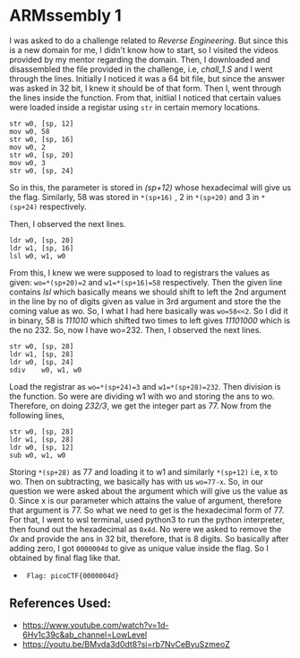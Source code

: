 # ARMssembly 1
I was asked to do a challenge related to *Reverse Engineering*. But since this is a new domain for me, I didn't know how to start, so I visited the videos provided by my mentor regarding the domain.
	Then, I downloaded and disassembled the file provided in the challenge, i.e, *chall_1.S* and I went through the lines. Initially I noticed it was a 64 bit file, but since the answer was asked in 32 bit, I knew it should be of that form. Then I, went through the lines inside the function. From that, initlial I noticed that certain values were loaded inside a registar using `str` in certain memory locations.
```
str	w0, [sp, 12]
mov	w0, 58
str	w0, [sp, 16]
mov	w0, 2
str	w0, [sp, 20]
mov	w0, 3
str	w0, [sp, 24]
```
So in this, the parameter is stored in *(sp+12)* whose hexadecimal will give us the flag. Similarly, 58 was stored in `*(sp+16)` , 2 in `*(sp+20)` and 3 in `*(sp+24)` respectively.

Then, I observed the next lines.
```
ldr	w0, [sp, 20]
ldr	w1, [sp, 16]
lsl	w0, w1, w0
```
From this, I knew we were supposed to load to registrars the values as given: `wo=*(sp+20)=2` and `w1=*(sp+16)=58` respectively. Then the given line contains *lsl* which basically means we should shift to left the 2nd argument in the line by no of digits given as value in 3rd argument and store the the coming value as wo. So, I what I had here basically was `wo=58<<2`. So I did it in binary, 58 is *111010* which shifted two times to left gives *11101000* which is the no 232. So, now I have wo=232.
Then, I observed the next lines.
```
str	w0, [sp, 28]
ldr	w1, [sp, 28]
ldr	w0, [sp, 24]
sdiv	w0, w1, w0
```
Load the registrar as `wo=*(sp+24)=3` and `w1=*(sp+28)=232`. Then division is the function. So were are dividing w1 with wo and storing the ans to wo.
Therefore, on doing *232/3*, we get the integer part as 77. 
Now from the following lines,
```
str	w0, [sp, 28]
ldr	w1, [sp, 28]
ldr	w0, [sp, 12]
sub	w0, w1, w0
```
Storing `*(sp+28)` as 77 and loading it to w1 and similarly `*(sp+12)` i.e, x to wo. Then on subtracting, we basically has with us `wo=77-x`. So, in our question we were asked about the argument which will give us the value as 0. Since x is our parameter which attains the value of argument, therefore that argument is 77. So what we need to get is the hexadecimal form of 77. For that, I went to wsl terminal, used python3 to run the python interpreter, then
found out the hexadecimal as `0x4d`. No were we asked to remove the *0x* and provide the ans in 32 bit, therefore, that is 8 digits. So basically after adding zero, I got `0000004d` to give as unique value inside the flag. So I obtained by final flag like that.
- ` Flag: picoCTF{0000004d}`

## References Used:
- https://www.youtube.com/watch?v=1d-6Hv1c39c&ab_channel=LowLevel
- https://youtu.be/BMvda3d0dt8?si=rb7NvCeByuSzmeoZ
